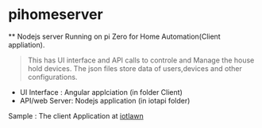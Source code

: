# pihomeserver

** Nodejs server Running on pi Zero for Home Automation(Client appliation).
> This has UI interface and API calls to controle and Manage the house hold devices.
> The json files store data of users,devices and other configurations.

* UI Interface : Angular applciation (in folder Client)
* API/web Server: Nodejs application (in iotapi folder)

Sample : The client Application at [iotlawn](http://iotlawn.in)

